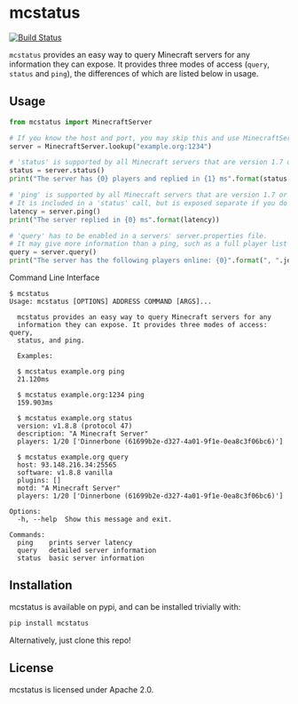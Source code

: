 # mcstatus

[![Build Status](https://travis-ci.org/Behoston/mcstatus.svg?branch=master)](https://travis-ci.org/Behoston/mcstatus)

`mcstatus` provides an easy way to query Minecraft servers for any information they can expose.
It provides three modes of access (`query`, `status` and `ping`), the differences of which are listed below in usage.

## Usage

```python
from mcstatus import MinecraftServer

# If you know the host and port, you may skip this and use MinecraftServer("example.org", 1234)
server = MinecraftServer.lookup("example.org:1234")

# 'status' is supported by all Minecraft servers that are version 1.7 or higher.
status = server.status()
print("The server has {0} players and replied in {1} ms".format(status.players.online, status.latency))

# 'ping' is supported by all Minecraft servers that are version 1.7 or higher.
# It is included in a 'status' call, but is exposed separate if you do not require the additional info.
latency = server.ping()
print("The server replied in {0} ms".format(latency))

# 'query' has to be enabled in a servers' server.properties file.
# It may give more information than a ping, such as a full player list or mod information.
query = server.query()
print("The server has the following players online: {0}".format(", ".join(query.players.names)))
```

Command Line Interface
```
$ mcstatus
Usage: mcstatus [OPTIONS] ADDRESS COMMAND [ARGS]...

  mcstatus provides an easy way to query Minecraft servers for any
  information they can expose. It provides three modes of access: query,
  status, and ping.

  Examples:

  $ mcstatus example.org ping
  21.120ms

  $ mcstatus example.org:1234 ping
  159.903ms

  $ mcstatus example.org status
  version: v1.8.8 (protocol 47)
  description: "A Minecraft Server"
  players: 1/20 ['Dinnerbone (61699b2e-d327-4a01-9f1e-0ea8c3f06bc6)']

  $ mcstatus example.org query
  host: 93.148.216.34:25565
  software: v1.8.8 vanilla
  plugins: []
  motd: "A Minecraft Server"
  players: 1/20 ['Dinnerbone (61699b2e-d327-4a01-9f1e-0ea8c3f06bc6)']

Options:
  -h, --help  Show this message and exit.

Commands:
  ping    prints server latency
  query   detailed server information
  status  basic server information
```

## Installation

mcstatus is available on pypi, and can be installed trivially with:

```bash
pip install mcstatus
```

Alternatively, just clone this repo!

## License

mcstatus is licensed under Apache 2.0.
